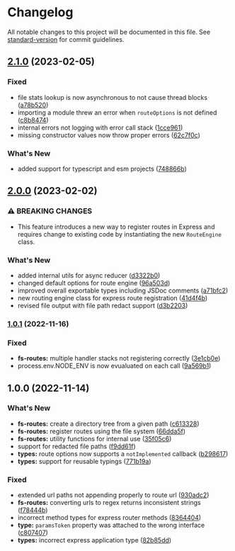 # Changelog

All notable changes to this project will be documented in this file. See [standard-version](https://github.com/conventional-changelog/standard-version) for commit guidelines.

## [2.1.0](https://github.com/itsmichaelbtw/express-fs-routes/compare/v2.0.0...v2.1.0) (2023-02-05)


### Fixed

* file stats lookup is now asynchronous to not cause thread blocks ([a78b520](https://github.com/itsmichaelbtw/express-fs-routes/commit/a78b520999da8d7cb74bf8a7e483d66ae5652f39))
* importing a module threw an error when `routeOptions` is not defined ([c8b8474](https://github.com/itsmichaelbtw/express-fs-routes/commit/c8b8474ca91da20f39ff436a20bcf4c270b7f139))
* internal errors not logging with error call stack ([1cce961](https://github.com/itsmichaelbtw/express-fs-routes/commit/1cce9618a0fb83f265f04d779f7db7ff67c2f2f3))
* missing constructor values now throw proper errors ([62c7f0c](https://github.com/itsmichaelbtw/express-fs-routes/commit/62c7f0c1ab850df964cf3849665a315adb1e728f))


### What's New

* added support for typescript and esm projects ([748866b](https://github.com/itsmichaelbtw/express-fs-routes/commit/748866b58758417cdb8a724f188abee14c23e07d))

## [2.0.0](https://github.com/itsmichaelbtw/express-fs-routes/compare/v1.0.1...v2.0.0) (2023-02-02)


### ⚠ BREAKING CHANGES

* This feature introduces a new way to register routes in Express and requires change to existing code by instantiating the new `RouteEngine` class.

### What's New

* added internal utils for async reducer ([d3322b0](https://github.com/itsmichaelbtw/express-fs-routes/commit/d3322b0a239dca8ca32ade2abb9e882d077279d0))
* changed default options for route engine ([96a503d](https://github.com/itsmichaelbtw/express-fs-routes/commit/96a503dd67f10bbc518f7b4ea15ea6c72b5c3ca3))
* improved overall exportable types including JSDoc comments ([a71bfc2](https://github.com/itsmichaelbtw/express-fs-routes/commit/a71bfc25d52de8853a94655e944b832fb4bde4b3))
* new routing engine class for express route registration ([41d4f4b](https://github.com/itsmichaelbtw/express-fs-routes/commit/41d4f4b5827dfb02ee963444723959a46f496475))
* revised file output with file path redact support ([d3b2203](https://github.com/itsmichaelbtw/express-fs-routes/commit/d3b22031eceadfccd998843b298bf83dd8b1a3d8))

### [1.0.1](https://github.com/itsmichaelbtw/express-fs-routes/compare/v1.0.0...v1.0.1) (2022-11-16)


### Fixed

* **fs-routes:** multiple handler stacks not registering correctly ([3e1cb0e](https://github.com/itsmichaelbtw/express-fs-routes/commit/3e1cb0e706c32b55531caf82c1f78a50a11ecd43))
* process.env.NODE_ENV is now evualuated on each call ([9a569b1](https://github.com/itsmichaelbtw/express-fs-routes/commit/9a569b127801f87b414dbcadee9927b66351f198))

## 1.0.0 (2022-11-14)


### What's New

* **fs-routes:** create a directory tree from a given path ([c613328](https://github.com/itsmichaelbtw/express-fs-routes/commit/c613328b44d62ee1c14e53ee77c5526ef7a8a34b))
* **fs-routes:** register routes using the file system ([66dda5f](https://github.com/itsmichaelbtw/express-fs-routes/commit/66dda5fe9a55cea3bc8f67007af58a671cfc46bf))
* **fs-routes:** utility functions for internal use ([35f05c6](https://github.com/itsmichaelbtw/express-fs-routes/commit/35f05c6ee444e87f76c1123ccc41790f8d4ec5be))
* support for redacted file paths ([f9dd61f](https://github.com/itsmichaelbtw/express-fs-routes/commit/f9dd61ffffe3429d02d470ff55ad549880dca4b2))
* **types:** route options now supports a `notImplemented` callback ([b298617](https://github.com/itsmichaelbtw/express-fs-routes/commit/b298617de9f1f5c88191828366296116bc6fb043))
* **types:** support for reusable typings ([771b19a](https://github.com/itsmichaelbtw/express-fs-routes/commit/771b19a77ffcd8743164f9baf6f57c6b9749e893))


### Fixed

* extended url paths not appending properly to route url ([930adc2](https://github.com/itsmichaelbtw/express-fs-routes/commit/930adc226df7f9981e981de8c94aa61ccd531818))
* **fs-routes:** converting urls to regex returns inconsistent strings ([f78444b](https://github.com/itsmichaelbtw/express-fs-routes/commit/f78444b780c6786b41f565ac9b6d9f9b071f0be5))
* incorrect method types for express router methods ([8364404](https://github.com/itsmichaelbtw/express-fs-routes/commit/8364404649e06a38159416cb30beeb6a796c2f14))
* **type:** `paramsToken` property was attached to the wrong interface ([c807407](https://github.com/itsmichaelbtw/express-fs-routes/commit/c807407da69187106a3635e7dc572d6593f0b316))
* **types:** incorrect express application type ([82b85dd](https://github.com/itsmichaelbtw/express-fs-routes/commit/82b85ddaa1feddf5765af9f093d87e2c12332987))
